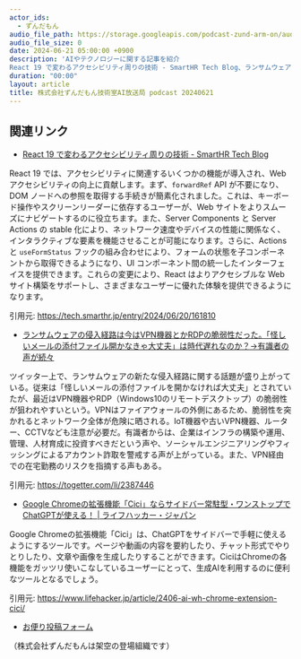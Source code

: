 ```yaml
---
actor_ids:
  - ずんだもん
audio_file_path: https://storage.googleapis.com/podcast-zund-arm-on/audio/株式会社ずんだもん技術室AI放送局_podcast_20240621.mp3
audio_file_size: 0
date: 2024-06-21 05:00:00 +0900
description: 'AIやテクノロジーに関する記事を紹介  
React 19 で変わるアクセシビリティ周りの技術 - SmartHR Tech Blog、ランサムウェアの侵入経路は今はVPN機器とかRDPの脆弱性だった。「怪しいメールの添付ファイル開かなきゃ大丈夫」は時代遅れなのか？→有識者の声が続々、Google Chromeの拡張機能「Cici」ならサイドバー常駐型・ワンストップでChatGPTが使える！ | ライフハッカー・ジャパン、'
duration: "00:00"
layout: article
title: 株式会社ずんだもん技術室AI放送局 podcast 20240621
---
```


## 関連リンク


- [React 19 で変わるアクセシビリティ周りの技術 - SmartHR Tech Blog](https://tech.smarthr.jp/entry/2024/06/20/161810)  

 React 19 では、アクセシビリティに関連するいくつかの機能が導入され、Web アクセシビリティの向上に貢献します。まず、`forwardRef` API が不要になり、DOM ノードへの参照を取得する手続きが簡素化されました。これは、キーボード操作やスクリーンリーダーに依存するユーザーが、Web サイトをよりスムーズにナビゲートするのに役立ちます。また、Server Components と Server Actions の stable 化により、ネットワーク速度やデバイスの性能に関係なく、インタラクティブな要素を機能させることが可能になります。さらに、Actions と `useFormStatus` フックの組み合わせにより、フォームの状態を子コンポーネントから取得できるようになり、UI コンポーネント間の統一したインターフェイスを提供できます。これらの変更により、React はよりアクセシブルな Web サイト構築をサポートし、さまざまなユーザーに優れた体験を提供できるようになります。

引用元: https://tech.smarthr.jp/entry/2024/06/20/161810


- [ランサムウェアの侵入経路は今はVPN機器とかRDPの脆弱性だった。「怪しいメールの添付ファイル開かなきゃ大丈夫」は時代遅れなのか？→有識者の声が続々](https://togetter.com/li/2387446)  

 ツイッター上で、ランサムウェアの新たな侵入経路に関する話題が盛り上がっている。従来は「怪しいメールの添付ファイルを開かなければ大丈夫」とされていたが、最近はVPN機器やRDP（Windows10のリモートデスクトップ）の脆弱性が狙われやすいという。VPNはファイアウォールの外側にあるため、脆弱性を突かれるとネットワーク全体が危険に晒される。IoT機器や古いVPN機器、ルーター、CCTVなども注意が必要だ。有識者からは、企業はインフラの構築や運用、管理、人材育成に投資すべきだという声や、ソーシャルエンジニアリングやフィッシングによるアカウント詐取を警戒する声が上がっている。また、VPN経由での在宅勤務のリスクを指摘する声もある。

引用元: https://togetter.com/li/2387446


- [Google Chromeの拡張機能「Cici」ならサイドバー常駐型・ワンストップでChatGPTが使える！ | ライフハッカー・ジャパン](https://www.lifehacker.jp/article/2406-ai-wh-chrome-extension-cici/)  

 Google Chromeの拡張機能「Cici」は、ChatGPTをサイドバーで手軽に使えるようにするツールです。ページや動画の内容を要約したり、チャット形式でやりとりしたり、文章や画像を生成したりすることができます。CiciはChromeの各機能をガッツリ使いこなしているユーザーにとって、生成AIを利用するのに便利なツールとなるでしょう。

引用元: https://www.lifehacker.jp/article/2406-ai-wh-chrome-extension-cici/



- [お便り投稿フォーム](https://forms.gle/ffg4JTfqdiqK62qf9)

（株式会社ずんだもんは架空の登場組織です）
